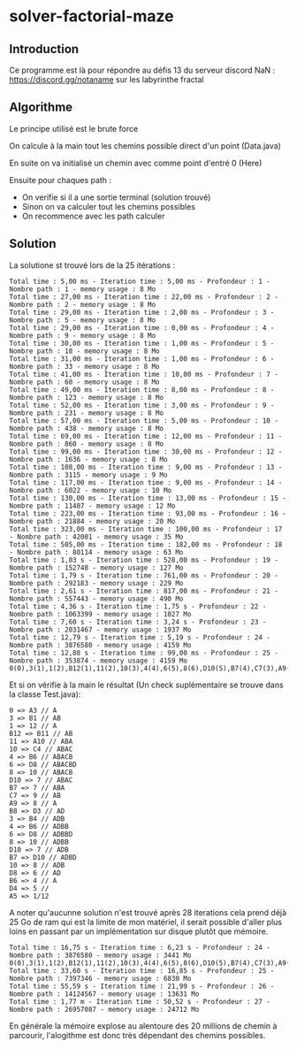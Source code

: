 # solver-factorial-maze

## Introduction

Ce programme est là pour répondre au défis 13 du serveur discord NaN : https://discord.gg/notaname sur les labyrinthe fractal

## Algorithme

Le principe utilisé est le brute force

On calcule à la main tout les chemins possible direct d'un point (Data.java)

En suite on va initialisé un chemin avec comme point d'entré 0 (Here)

Ensuite pour chaques path :
- On verifie si il a une sortie terminal (solution trouvé)
- Sinon on va calculer tout les chemins possibles
- On recommence avec les path calculer

## Solution

La solutione st trouvé lors de la 25 itérations :
```
Total time : 5,00 ms - Iteration time : 5,00 ms - Profondeur : 1 - Nombre path : 1 - memory usage : 8 Mo
Total time : 27,00 ms - Iteration time : 22,00 ms - Profondeur : 2 - Nombre path : 2 - memory usage : 8 Mo
Total time : 29,00 ms - Iteration time : 2,00 ms - Profondeur : 3 - Nombre path : 5 - memory usage : 8 Mo
Total time : 29,00 ms - Iteration time : 0,00 ms - Profondeur : 4 - Nombre path : 9 - memory usage : 8 Mo
Total time : 30,00 ms - Iteration time : 1,00 ms - Profondeur : 5 - Nombre path : 18 - memory usage : 8 Mo
Total time : 31,00 ms - Iteration time : 1,00 ms - Profondeur : 6 - Nombre path : 33 - memory usage : 8 Mo
Total time : 41,00 ms - Iteration time : 10,00 ms - Profondeur : 7 - Nombre path : 60 - memory usage : 8 Mo
Total time : 49,00 ms - Iteration time : 8,00 ms - Profondeur : 8 - Nombre path : 123 - memory usage : 8 Mo
Total time : 52,00 ms - Iteration time : 3,00 ms - Profondeur : 9 - Nombre path : 231 - memory usage : 8 Mo
Total time : 57,00 ms - Iteration time : 5,00 ms - Profondeur : 10 - Nombre path : 438 - memory usage : 8 Mo
Total time : 69,00 ms - Iteration time : 12,00 ms - Profondeur : 11 - Nombre path : 860 - memory usage : 8 Mo
Total time : 99,00 ms - Iteration time : 30,00 ms - Profondeur : 12 - Nombre path : 1636 - memory usage : 8 Mo
Total time : 108,00 ms - Iteration time : 9,00 ms - Profondeur : 13 - Nombre path : 3115 - memory usage : 9 Mo
Total time : 117,00 ms - Iteration time : 9,00 ms - Profondeur : 14 - Nombre path : 6022 - memory usage : 10 Mo
Total time : 130,00 ms - Iteration time : 13,00 ms - Profondeur : 15 - Nombre path : 11487 - memory usage : 12 Mo
Total time : 223,00 ms - Iteration time : 93,00 ms - Profondeur : 16 - Nombre path : 21884 - memory usage : 20 Mo
Total time : 323,00 ms - Iteration time : 100,00 ms - Profondeur : 17 - Nombre path : 42001 - memory usage : 35 Mo
Total time : 505,00 ms - Iteration time : 182,00 ms - Profondeur : 18 - Nombre path : 80114 - memory usage : 63 Mo
Total time : 1,03 s - Iteration time : 528,00 ms - Profondeur : 19 - Nombre path : 152748 - memory usage : 127 Mo
Total time : 1,79 s - Iteration time : 761,00 ms - Profondeur : 20 - Nombre path : 292183 - memory usage : 229 Mo
Total time : 2,61 s - Iteration time : 817,00 ms - Profondeur : 21 - Nombre path : 557443 - memory usage : 490 Mo
Total time : 4,36 s - Iteration time : 1,75 s - Profondeur : 22 - Nombre path : 1063399 - memory usage : 1027 Mo
Total time : 7,60 s - Iteration time : 3,24 s - Profondeur : 23 - Nombre path : 2031467 - memory usage : 1937 Mo
Total time : 12,79 s - Iteration time : 5,19 s - Profondeur : 24 - Nombre path : 3876580 - memory usage : 4159 Mo
Total time : 12,88 s - Iteration time : 99,00 ms - Profondeur : 25 - Nombre path : 353874 - memory usage : 4159 Mo
0(0),3(1),1(2),B12(1),11(2),10(3),4(4),6(5),8(6),D10(5),B7(4),C7(3),A9(2),B8(1),3(2),4(3),6(4),8(5),D10(4),B7(3),10(4),D8(3),B6(2),D4(1),A5(0)
```
Et si on vérifie à la main le résultat (Un check suplémentaire se trouve dans la classe Test.java):

```
0 => A3 // A
3 => B1 // AB
1 => 12 // A
B12 => B11 // AB
11 => A10 // ABA
10 => C4 // ABAC
4 => B6 // ABACB
6 => D8 // ABACBD
8 => 10 // ABACB
D10 => 7 // ABAC
B7 => 7 // ABA
C7 => 9 // AB
A9 => 8 // A
B8 => D3 // AD
3 => B4 // ADB
4 => B6 // ADBB
6 => D8 // ADBBD
8 => 10 // ADBB
D10 => 7 // ADB
B7 => D10 // ADBD
10 => 8 // ADB
D8 => 6 // AD
B6 => 4 // A
D4 => 5 //
A5 => 1/12
```

A noter qu'aucunne solution n'est trouvé après 28 iterations cela prend déjà 25 Go de ram qui est la limite de mon matériel, 
il serait possible d'aller plus loins en passant par un implémentation sur disque plutôt que mémoire.

```
Total time : 16,75 s - Iteration time : 6,23 s - Profondeur : 24 - Nombre path : 3876580 - memory usage : 3441 Mo
0(0),3(1),1(2),B12(1),11(2),10(3),4(4),6(5),8(6),D10(5),B7(4),C7(3),A9(2),B8(1),3(2),4(3),6(4),8(5),D10(4),B7(3),10(4),D8(3),B6(2),D4(1),A5(0)
Total time : 33,60 s - Iteration time : 16,85 s - Profondeur : 25 - Nombre path : 7397346 - memory usage : 6830 Mo
Total time : 55,59 s - Iteration time : 21,99 s - Profondeur : 26 - Nombre path : 14124567 - memory usage : 13631 Mo
Total time : 1,77 m - Iteration time : 50,52 s - Profondeur : 27 - Nombre path : 26957087 - memory usage : 24712 Mo
```

En générale la mémoire explose au alentoure des 20 millions de chemin à parcourir, l'alogithme est donc très dépendant des chemins possibles.
